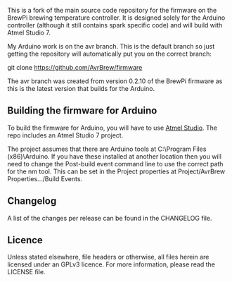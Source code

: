 
This is a fork of the main source code repository for the firmware on the BrewPi brewing temperature controller. It is designed solely for the Arduino controller (although it still contains spark specific code) and will build with Atmel Studio 7.

My Arduino work is on the avr branch. This is the default branch so just getting the repository will automatically put you on the correct branch:

git clone https://github.com/AvrBrew/firmware

The avr branch was created from version 0.2.10 of the BrewPi firmware as this is the latest version that builds for the Arduino.

## Building the firmware for Arduino
To build the firmware for Arduino, you will have to use [Atmel Studio](http://www.atmel.com/microsite/atmel_studio/). The repo includes an Atmel Studio 7 project.

The project assumes that there are Arduino tools at C:\Program Files (x86)\Arduino. If you have these installed at another location then you will need to change the Post-build event command line to use the correct path for the nm tool. This can be set in the Project properties at Project/AvrBrew Properties.../Build Events.

## Changelog
A list of the changes per release can be found in the CHANGELOG file.


## Licence
Unless stated elsewhere, file headers or otherwise, all files herein are licensed under an GPLv3 licence. For more information, please read the LICENSE file.
